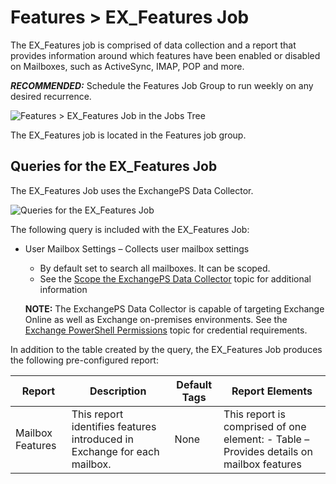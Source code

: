 # Features > EX\_Features Job

The EX\_Features job is comprised of data collection and a report that provides information around which features have been enabled or disabled on Mailboxes, such as ActiveSync, IMAP, POP and more.

___RECOMMENDED:___ Schedule the Features Job Group to run weekly on any desired recurrence.

![Features > EX_Features Job in the Jobs Tree](/img/product_docs/accessanalyzer/accessanalyzer/enterpriseauditor/solutions/exchange/mailboxes/featuresjobstree.png)

The EX\_Features job is located in the Features job group.

## Queries for the EX\_Features Job

The EX\_Features Job uses the ExchangePS Data Collector.

![Queries for the EX_Features Job](/img/product_docs/accessanalyzer/accessanalyzer/enterpriseauditor/solutions/exchange/mailboxes/featuresquery.png)

The following query is included with the EX\_Features Job:

- User Mailbox Settings – Collects user mailbox settings

  - By default set to search all mailboxes. It can be scoped.
  - See the [Scope the ExchangePS Data Collector](/docs/accessanalyzer/accessanalyzer/enterpriseauditor/solutions/exchange/casmetrics/ex_aspolicies.md#Scope-the-ExchangePS-Data-Collector) topic for additional information

  __NOTE:__ The ExchangePS Data Collector is capable of targeting Exchange Online as well as Exchange on-premises environments. See the [Exchange PowerShell Permissions](/docs/accessanalyzer/accessanalyzer/enterpriseauditor/requirements/solutions/exchange/powershell.md) topic for credential requirements.

In addition to the table created by the query, the EX\_Features Job produces the following pre-configured report:

| Report | Description | Default Tags | Report Elements |
| --- | --- | --- | --- |
| Mailbox Features | This report identifies features introduced in Exchange for each mailbox. | None | This report is comprised of one element:   - Table – Provides details on mailbox features |

